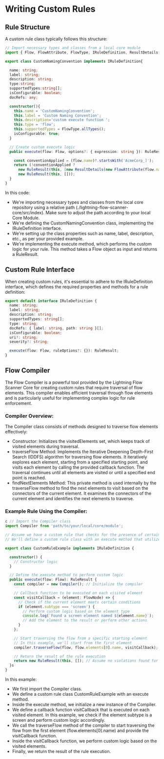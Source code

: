 # Writing Custom Rules

## Rule Structure 
A custom rule class typically follows this structure:

```typescript
// Import necessary types and classes from a local core module
import { Flow, FlowAttribute, FlowType, IRuleDefinition, ResultDetails, RuleResult } from './lightning-flow-scanner-core/src/index';

export class CustomNamingConvention implements IRuleDefinition{

  name: string;
  label: string;
  description: string;
  type:string;
  supportedTypes:string[];
  isConfigurable: boolean;
  docRefs: any;

  constructor(){
    this.name = 'CustomNamingConvention';
    this.label = 'Custom Naming Convention';
    this.description='custom execute function ';
    this.type = 'flow';
    this.supportedTypes = FlowType.allTypes();
    isConfigurable: true;
  }

  // Create custom execute logic
  public execute(flow: Flow, options?: { expression: string }): RuleResult {

    const conventionApplied = (flow.name)?.startsWith('AcmeCorp_]');
    return (!conventionApplied ?
      new RuleResult(this, [new ResultDetails(new FlowAttribute(flow.name, 'name', 'The Name needs to start with AcmeCorp_'))]) :
      new RuleResult(this, []));
  }
}

```

In this code:
- We're importing necessary types and classes from the local core repository using a relative path (./lightning-flow-scanner-core/src/index). Make sure to adjust the path according to your local Core Module.
- We're defining the CustomNamingConvention class, implementing the IRuleDefinition interface.
- We're setting up the class properties such as name, label, description, etc., as per your provided example.
- We're implementing the execute method, which performs the custom logic for your rule. This method takes a Flow object as input and returns a RuleResult.

## Custom Rule Interface

When creating custom rules, it's essential to adhere to the IRuleDefinition interface, which defines the required properties and methods for a rule definition:

```typescript
export default interface IRuleDefinition {
  name: string;
  label: string;
  description: string;
  supportedTypes: string[];
  type: string;
  docRefs: { label: string, path: string }[];
  isConfigurable: boolean;
  uri?: string;
  severity?: string;

  execute(flow: Flow, ruleOptions?: {}): RuleResult;
}
```

## Flow Compiler
The Flow Compiler is a powerful tool provided by the Lightning Flow Scanner Core for creating custom rules that require traversal of flow elements. This compiler enables efficient traversal through flow elements and is particularly useful for implementing complex logic for rule enforcement.

### Compiler Overview:
The Compiler class consists of methods designed to traverse flow elements effectively:
- Constructor: Initializes the visitedElements set, which keeps track of visited elements during traversal.
- traverseFlow Method: Implements the Iterative Deepening Depth-First Search (IDDFS) algorithm for traversing flow elements. It iteratively explores each element, starting from a specified starting point, and visits each element by calling the provided callback function. The traversal continues until all elements are visited or until a specified end point is reached.
- findNextElements Method: This private method is used internally by the traverseFlow method to find the next elements to visit based on the connectors of the current element. It examines the connectors of the current element and identifies the next elements to traverse.

### Example Rule Using the Compiler:
```typescript
c // Import the Compiler class
import Compiler from 'path/to/your/local/core/module';

// Assume we have a custom rule that checks for the presence of certain elements in the flow
// We'll define a custom rule class with an execute method that utilizes the Compiler to traverse through flow elements

export class CustomRuleExample implements IRuleDefinition {

  constructor() {
    // Constructor logic
  }

  // Define the execute method to perform custom logic
  public execute(flow: Flow): RuleResult {
    const compiler = new Compiler(); // Initialize the compiler

    // Callback function to be executed on each visited element
    const visitCallback = (element: FlowNode) => {
      // Check if the current element meets certain conditions
      if (element.subtype === 'screen') {
        // Perform custom logic based on the element type
        console.log(`Found a screen element named ${element.name}`);
        // Add the element to the result or perform other actions
      }
    };

    // Start traversing the flow from a specific starting element
    // In this example, we'll start from the first element
    compiler.traverseFlow(flow, flow.elements[0].name, visitCallback);

    // Return the result of the rule execution
    return new RuleResult(this, []); // Assume no violations found for simplicity
  }s
}
```

In this example:
- We first import the Compiler class.
- We define a custom rule class CustomRuleExample with an execute method.
- Inside the execute method, we initialize a new instance of the Compiler.
- We define a callback function visitCallback that is executed on each visited element. In this example, we check if the element subtype is a screen and perform custom logic accordingly.
- We call the traverseFlow method of the compiler to start traversing the flow from the first element (flow.elements[0].name) and provide the visitCallback function.
- Inside the visitCallback function, we perform custom logic based on the visited elements.
- Finally, we return the result of the rule execution.